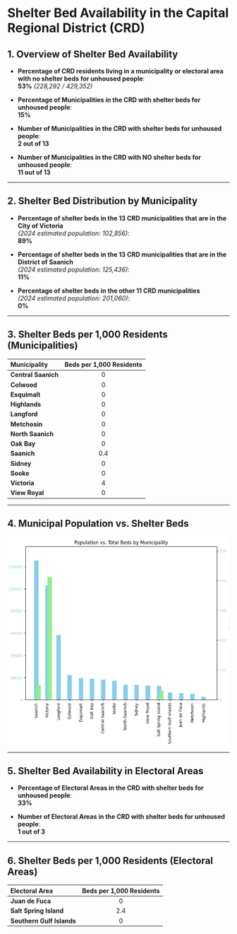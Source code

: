 # Shelter Bed Availability in the Capital Regional District (CRD)

## 1. Overview of Shelter Bed Availability

- **Percentage of CRD residents living in a municipality or electoral area with no shelter beds for unhoused people**:  
  **53%**   *(228,292 / 429,352)*

- **Percentage of Municipalities in the CRD with shelter beds for unhoused people**:  
  **15%**

- **Number of Municipalities in the CRD with shelter beds for unhoused people**:  
  **2 out of 13**

- **Number of Municipalities in the CRD with NO shelter beds for unhoused people**:  
  **11 out of 13**

---

## 2. Shelter Bed Distribution by Municipality

- **Percentage of shelter beds in the 13 CRD municipalities that are in the City of Victoria**  
  *(2024 estimated population: 102,856)*:  
  **89%**

- **Percentage of shelter beds in the 13 CRD municipalities that are in the District of Saanich**  
  *(2024 estimated population: 125,436)*:  
  **11%**

- **Percentage of shelter beds in the other 11 CRD municipalities**  
  *(2024 estimated population: 201,060)*:  
  **0%**

---

## 3. Shelter Beds per 1,000 Residents (Municipalities)

| Municipality        | Beds per 1,000 Residents |
|:--------------------|:-------------------------:|
| **Central Saanich**  | 0                         |
| **Colwood**          | 0                         |
| **Esquimalt**        | 0                         |
| **Highlands**        | 0                         |
| **Langford**         | 0                         |
| **Metchosin**        | 0                         |
| **North Saanich**    | 0                         |
| **Oak Bay**          | 0                         |
| **Saanich**          | 0.4                       |
| **Sidney**           | 0                         |
| **Sooke**            | 0                         |
| **Victoria**         | 4                         |
| **View Royal**       | 0                         |

---
## 4. Municipal Population vs. Shelter Beds

![Population vs. Total Beds](https://github.com/bcdatavis/crd-shelter-beds/blob/main/images/population_vs_beds.png)

---

## 5. Shelter Bed Availability in Electoral Areas

- **Percentage of Electoral Areas in the CRD with shelter beds for unhoused people**:  
  **33%**

- **Number of Electoral Areas in the CRD with shelter beds for unhoused people**:  
  **1 out of 3**

---

## 6. Shelter Beds per 1,000 Residents (Electoral Areas)

| Electoral Area       | Beds per 1,000 Residents |
|:---------------------|:-------------------------:|
| **Juan de Fuca**      | 0                         |
| **Salt Spring Island**| 2.4                       |
| **Southern Gulf Islands** | 0                     |
